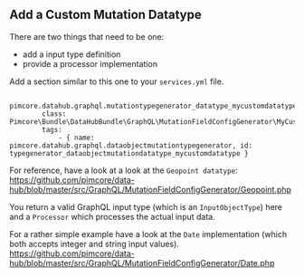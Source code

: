 ## Add a Custom Mutation Datatype

There are two things that need to be one:
- add a input type definition
- provide a processor implementation

Add a section similar to this one to your `services.yml` file.

```
    pimcore.datahub.graphql.mutationtypegenerator_datatype_mycustomdatatype:
        class: Pimcore\Bundle\DataHubBundle\GraphQL\MutationFieldConfigGenerator\MyCustomDatatype
        tags:
            - { name: pimcore.datahub.graphql.dataobjectmutationtypegenerator, id: typegenerator_dataobjectmutationdatatype_mycustomdatatype }                                    
```

For reference, have a look at a look at the `Geopoint datatype`:
https://github.com/pimcore/data-hub/blob/master/src/GraphQL/MutationFieldConfigGenerator/Geopoint.php

You return a valid GraphQL input type (which is an `InputObjectType`) here and a `Processor` which processes the actual
input data.

For a rather simple example have a look at the `Date` implementation (which both accepts integer and string input values).
https://github.com/pimcore/data-hub/blob/master/src/GraphQL/MutationFieldConfigGenerator/Date.php   